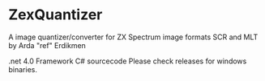 # ZexQuantizer
A image quantizer/converter for ZX Spectrum image formats SCR and MLT
by Arda "ref" Erdikmen

.net 4.0 Framework C# sourcecode
Please check releases for windows binaries.
